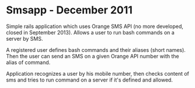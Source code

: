 Smsapp - December 2011
======================

Simple rails application which uses Orange SMS API (no more developed, closed in September 2013).
Allows a user to run bash commands on a server by SMS.

A registered user defines bash commands and their aliases (short names). Then the user can send an SMS on a given Orange API number with the alias of command.

Application recognizes a user by his mobile number, then checks content of sms and tries to run command on a server if it's defined and allowed.
